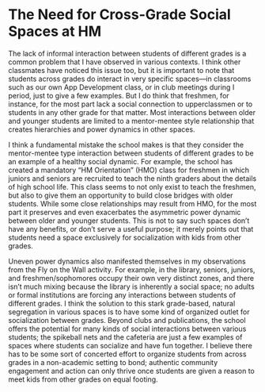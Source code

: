 # The Need for Cross-Grade Social Spaces at HM

The lack of informal interaction between students of different grades is a common problem that I have observed in various contexts. I think other classmates have noticed this issue too, but it is important to note that students across grades do interact in very specific spaces––in classrooms such as our own App Development class, or in club meetings during I period, just to give a few examples. But I do think that freshmen, for instance, for the most part lack a social connection to upperclassmen or to students in any other grade for that matter. Most interactions between older and younger students are limited to a mentor-mentee style relationship that creates hierarchies and power dynamics in other spaces. 

I think a fundamental mistake the school makes is that they consider the mentor-mentee type interaction between students of different grades to be an example of a healthy social dynamic. For example, the school has created a mandatory “HM Orientation” (HMO) class for freshmen in which juniors and seniors are recruited to teach the ninth graders about the details of high school life. This class seems to not only exist to teach the freshmen, but also to give them an opportunity to build close bridges with older students. While some close relationships may result from HMO, for the most part it preserves and even exacerbates the asymmetric power dynamic between older and younger students. This is not to say such spaces don’t have any benefits, or don’t serve a useful purpose; it merely points out that students need a space exclusively for socialization with kids from other grades. 

Uneven power dynamics also manifested themselves in my observations from the Fly on the Wall activity. For example, in the library, seniors, juniors, and freshmen/sophomores occupy their own very distinct zones, and there isn’t much mixing because the library is inherently a social space; no adults or formal institutions are forcing any interactions between students of different grades. I think the solution to this stark grade-based, natural segregation in various spaces is to have some kind of organized outlet for socialization between grades. Beyond clubs and publications, the school offers the potential for many kinds of social interactions between various students; the spikeball nets and the cafeteria are just a few examples of spaces where students can socialize and have fun together. I believe there has to be some sort of concerted effort to organize students from across grades in a non-academic setting to bond; authentic community engagement and action can only thrive once students are given a reason to meet kids from other grades on equal footing.
